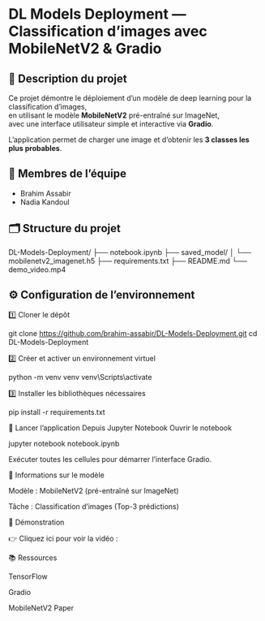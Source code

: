 # DL Models Deployment — Classification d’images avec MobileNetV2 & Gradio

## 📌 Description du projet

Ce projet démontre le déploiement d’un modèle de deep learning pour la classification d’images,  
en utilisant le modèle **MobileNetV2** pré-entraîné sur ImageNet,  
avec une interface utilisateur simple et interactive via **Gradio**.

L’application permet de charger une image et d’obtenir les **3 classes les plus probables**.

## 👥 Membres de l’équipe

- Brahim Assabir
- Nadia Kandoul

## 🗂️ Structure du projet

DL-Models-Deployment/
├── notebook.ipynb
├── saved_model/
│ └── mobilenetv2_imagenet.h5
├── requirements.txt
├── README.md
└── demo_video.mp4

## ⚙️ Configuration de l’environnement

1️⃣ Cloner le dépôt

git clone https://github.com/brahim-assabir/DL-Models-Deployment.git
cd DL-Models-Deployment

2️⃣ Créer et activer un environnement virtuel

python -m venv venv
venv\Scripts\activate

3️⃣ Installer les bibliothèques nécessaires

pip install -r requirements.txt

🚀 Lancer l’application
Depuis Jupyter Notebook
Ouvrir le notebook

jupyter notebook notebook.ipynb

Exécuter toutes les cellules pour démarrer l’interface Gradio.

🧠 Informations sur le modèle

Modèle : MobileNetV2 (pré-entraîné sur ImageNet)

Tâche : Classification d’images (Top-3 prédictions)

🎥 Démonstration

👉 Cliquez ici pour voir la vidéo : 

📚 Ressources

TensorFlow

Gradio

MobileNetV2 Paper
